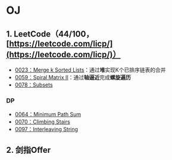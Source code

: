 # OJ

## 1. LeetCode（44/100，[https://leetcode.com/licp/](https://leetcode.com/licp/)）
 - [0023：Merge k Sorted Lists](LC_0023.md)：通过**堆**实现K个已排序链表的合并
 - [0059：Spiral Matrix II](LC_0059.md)：通过**轴逼近**完成**螺旋遍历**
 - [0078：Subsets](LC_0078.md)
 
### DP
 - [0064：Minimum Path Sum](LC_0064.md)
 - [0070：Climbing Stairs](LC_0070.md)
 - [0097：Interleaving String](LC_0097.md)

## 2. 剑指Offer

